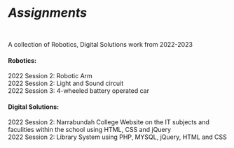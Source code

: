 # <b><h5>Assignments</h5></b>
A collection of Robotics, Digital Solutions work from 2022-2023


<h4>Robotics:</h4>

2022 Session 2: Robotic Arm
<br>
2022 Session 2: Light and Sound circuit
<br>
2022 Session 3: 4-wheeled battery operated car 

<h4>Digital Solutions:</h4>

2022 Session 2: Narrabundah College Website on the IT subjects and faculities within the school using HTML, CSS and jQuery
<br>
2022 Session 2: Library System using PHP, MYSQL, jQuery, HTML and CSS


